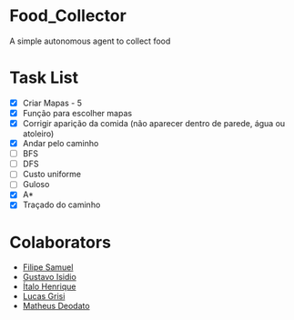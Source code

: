 # Food_Collector

A simple autonomous agent to collect food

# Task List
 - [x] Criar Mapas - 5
 - [x] Função para escolher mapas
 - [x] Corrigir aparição da comida (não aparecer dentro de parede, água ou atoleiro)
 - [x] Andar pelo caminho
 - [ ] BFS
 - [ ] DFS
 - [ ] Custo uniforme
 - [ ] Guloso
 - [X] A*
 - [x] Traçado do caminho

# Colaborators 

- [Filipe Samuel](https://github.com/fss8)
- [Gustavo Isidio](https://github.com/gustavoisidio)
- [Ítalo Henrique](https://github.com/italoh623)
- [Lucas Grisi](https://github.com/lucasgrisiq)
- [Matheus Deodato](https://github.com/deodatomatheus)